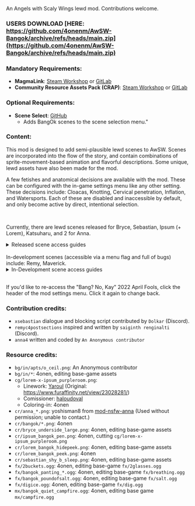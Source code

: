 An Angels with Scaly Wings lewd mod. Contributions welcome.

### USERS DOWNLOAD [HERE: https://github.com/4onenm/AwSW-Bangok/archive/refs/heads/main.zip](https://github.com/4onenm/AwSW-Bangok/archive/refs/heads/main.zip)

### Mandatory Requirements:

+ **MagmaLink**: [Steam Workshop](https://steamcommunity.com/sharedfiles/filedetails/?id=2594080243) or [GitLab](https://gitlab.com/jakzie2/awsw-magmalink)
+ **Community Resource Assets Pack (CRAP)**: [Steam Workshop](https://steamcommunity.com/sharedfiles/filedetails/?id=2665870882) or [GitLab](https://gitlab.com/jakzie2/awsw-crap)

### Optional Requirements:

+ **Scene Select**: [GitHub](https://github.com/4onen/AwSW-Scene-Select)
  + Adds BangOk scenes to the scene selection menu."

### Content:

This mod is designed to add semi-plausible lewd scenes to AwSW. Scenes are incorporated into the flow of the story, and contain combinations of sprite-movement-based animation and flavorful descriptions. Some unique, lewd assets have also been made for the mod.

A few fetishes and anatomical decisions are available with the mod. These can be configured with the in-game settings menu like any other setting. These decisions include: Cloacas, Knotting, Cervical penetration, Inflation, and Watersports. Each of these are disabled and inaccessible by default, and only become active by direct, intentional selection.

<br/>

Currently, there are lewd scenes released for Bryce, Sebastian, Ipsum (+ Lorem), Katsuharu, and 2 for Anna.
<details>
<summary>Released scene access guides</summary>

+ xSebastian: After the skip point in his one date, say it's pretty cold and you could use a blanket.
+ Bryce1: Try a different way of waking him up at the bar. Skipping Bryce1 will also give you the option to enter this scene.
+ Lorem2 (Ipsum + Lorem): Play through Lorem2 and, when Ipsum suggests it, agree to take off your clothes. With sufficiently high mood, Lorem may also be invited.
+ Anna2: During Anna1, bet for sex instead of a date OR during Anna2, do extremely well. (After betting for sex in Anna1, the original Anna2 date is still available if you say you're hungry.)
+ Anna4: Do Anna’s fourth date normally, picking the romance option, and a menu will appear with the choice to watch or skip the scene. (Doing the Anna2 scene beforehand will alter some dialogue/scene options.)
+ xKatsuharu: Play Katsuharu's scene to the end or skip through. During the fade-to-black at the end, Katsuharu will suggest the scene.
</details>
<br/>
In-development scenes (accessible via a menu flag and full of bugs) include: Remy, Maverick.

<details>
<summary>In-Development scene access guides</summary>

+ Damion: Go to the facility during the Chapter 2 investigation and respond in kind to Damion's crude comments.

+ Remy c4postsections: Complete Remy's first, second, and third scenes. Then *do not* deliver the PDA to him in the chapter 4 investigation. You can suggest to Sebastian when you speak with him that you could deliver the PDA, which will trigger the scene.

+ Bryce3 (Bryce + Maverick): Get to Bryce3, play through with high mood (or skip) until Zhong leaves, then be diplomatic about how you respond. (Don't be overeager, don't refuse.)
+ Bryce3 (Bryce + Sebastian + Maverick): See above, but also have previously completed xSebastian.

+ Lorem4: Complete Lorem4, tell Lorem you don't mind, talk about making Lorem feel better.
+ Ipsum4 (Ipsum): Complete Lorem2's lewd scene with Ipsum, then reach Chapter 4 and check your answering machine. (This scene does not lock out other 4th date choices with other dragons.)
</details>
<br/>

If you'd like to re-access the "Bang? No, Kay" 2022 April Fools, click the header of the mod settings menu. Click it again to change back.

### Contribution credits:

+ `xsebastian` dialogue and blocking script contributed by `Dolkar` (Discord).
+ `remyc4postsections` inspired and written by `saiginth renginalti` (Discord).
+ `anna4` written and coded by `An Anonymous contributor`

### Resource credits:
+ `bg/in/apts/o_ceil.png`: An Anonymous contributor
+ `bg/in/*`: 4onen, editing base-game assets
+ `cg/lorem-x-ipsum_purpleroom.png`:
    + Linework: [Yaroul](https://www.furaffinity.net/user/Yaroul/) (Original: https://www.furaffinity.net/view/23028281/)
    + Comissioner: [haloudoval](https://www.furaffinity.net/user/haloudoval)
    + Coloring-in: 4onen
+ `cr/anna_*.png`: yoshisman8 from [mod-nsfw-anna](https://github.com/AWSW-Modding/AWSW-Modtools/tree/mod-nsfw-anna) (Used without permission; unable to contact.)
+ `cr/bangok/*.png`: 4onen
+ `cr/bryce_underside_large.png`: 4onen, editing base-game assets
+ `cr/ipsum_bangok_pen.png`: 4onen, cutting `cg/lorem-x-ipsum_purpleroom.png`
+ `cr/lorem_bangok_hidepeek.png`: 4onen, editing base-game assets
+ `cr/lorem_bangok_peek.png`: 4onen
+ `cr/sebastian_shy_b_sleep.png`: 4onen, editing base-game assets
+ `fx/2buckets.ogg`: 4onen, editing base-game `fx/2glasses.ogg`
+ `fx/bangok_panting_*.ogg`: 4onen, editing base-game `fx/breathing.ogg`
+ `fx/bangok_poundofsalt.ogg`: 4onen, editing base-game `fx/salt.ogg`
+ `fx/digice.ogg`: 4onen, editing base-game `fx/dig.ogg`
+ `mx/bangok_quiet_campfire.ogg`: 4onen, editing base game `mx/campfire.ogg`
